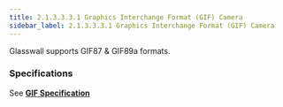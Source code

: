 ```yaml
---
title: 2.1.3.3.3.1 Graphics Interchange Format (GIF) Camera
sidebar_label: 2.1.3.3.3.1 Graphics Interchange Format (GIF) Camera
---
```


Glasswall supports GIF87 & GIF89a formats.

### Specifications
 See [**GIF Specification**](../../../../../8-related/8_1-specifications/8_1_5-gif/8_1_5-gif.md)



